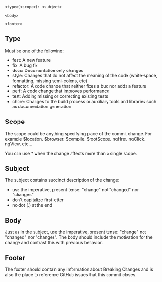 ```{html}
<type>(<scope>): <subject>

<body>

<footer>
```

## Type
Must be one of the following:

 - feat: A new feature
 - fix: A bug fix
 - docs: Documentation only changes
 - style: Changes that do not affect the meaning of the code (white-space, formatting, missing semi-colons, etc)
 - refactor: A code change that neither fixes a bug nor adds a feature
 - perf: A code change that improves performance
 - test: Adding missing or correcting existing tests
 - chore: Changes to the build process or auxiliary tools and libraries such as documentation generation

## Scope
The scope could be anything specifying place of the commit change. For example $location, $browser, $compile, $rootScope, ngHref, ngClick, ngView, etc...

You can use * when the change affects more than a single scope.

## Subject
The subject contains succinct description of the change:

 - use the imperative, present tense: "change" not "changed" nor "changes"
 - don't capitalize first letter
 - no dot (.) at the end

## Body
Just as in the subject, use the imperative, present tense: "change" not "changed" nor "changes". The body should include the motivation for the change and contrast this with previous behavior.

## Footer
The footer should contain any information about Breaking Changes and is also the place to reference GitHub issues that this commit closes.
